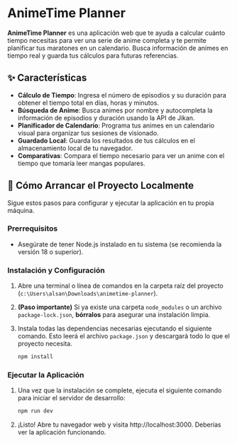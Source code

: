 
# AnimeTime Planner

**AnimeTime Planner** es una aplicación web que te ayuda a calcular cuánto tiempo necesitas para ver una serie de anime completa y te permite planificar tus maratones en un calendario. Busca información de animes en tiempo real y guarda tus cálculos para futuras referencias.

## ✨ Características

*   **Cálculo de Tiempo**: Ingresa el número de episodios y su duración para obtener el tiempo total en días, horas y minutos.
*   **Búsqueda de Anime**: Busca animes por nombre y autocompleta la información de episodios y duración usando la API de Jikan.
*   **Planificador de Calendario**: Programa tus animes en un calendario visual para organizar tus sesiones de visionado.
*   **Guardado Local**: Guarda los resultados de tus cálculos en el almacenamiento local de tu navegador.
*   **Comparativas**: Compara el tiempo necesario para ver un anime con el tiempo que tomaría leer mangas populares.

## 🚀 Cómo Arrancar el Proyecto Localmente

Sigue estos pasos para configurar y ejecutar la aplicación en tu propia máquina.

### Prerrequisitos

*   Asegúrate de tener Node.js instalado en tu sistema (se recomienda la versión 18 o superior).

### Instalación y Configuración

1.  Abre una terminal o línea de comandos en la carpeta raíz del proyecto (`c:\Users\alsan\Downloads\animetime-planner`).

2.  **(Paso importante)** Si ya existe una carpeta `node_modules` o un archivo `package-lock.json`, **bórralos** para asegurar una instalación limpia.

3.  Instala todas las dependencias necesarias ejecutando el siguiente comando. Esto leerá el archivo `package.json` y descargará todo lo que el proyecto necesita.
    ```bash
    npm install
    ```

### Ejecutar la Aplicación

1.  Una vez que la instalación se complete, ejecuta el siguiente comando para iniciar el servidor de desarrollo:
    ```bash
    npm run dev
    ```
2.  ¡Listo! Abre tu navegador web y visita http://localhost:3000. Deberías ver la aplicación funcionando.
